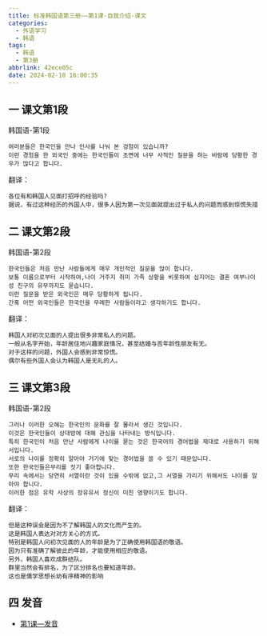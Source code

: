 ```yaml
---
title: 标准韩国语第三册——第1课-自我介绍-课文
categories:
  - 外语学习
  - 韩语
tags:
  - 韩语
  - 第3册
abbrlink: 42ece05c
date: 2024-02-10 16:00:35
---
```

## 一 课文第1段

韩国语-第1段

```
여러분들은 한국인을 만나 인사를 나눠 본 겅험이 있습니까?
이런 경험을 한 외국인 중에는 한국인들이 초면에 너무 사적인 질문을 하는 바람에 당황한 경우가 많다고 합니다.
```

翻译：

```
各位有和韩国人见面打招呼的经验吗?
据说，有过这种经历的外国人中，很多人因为第一次见面就提出过于私人的问题而感到惊慌失措
```

<!--more-->

## 二  课文第2段

韩国语-第2段

```
한국인들은 처음 만난 사람들에게 매우 개인적인 질문을 많이 합니다.
보통 이름으로부터 시작하여,나이 거주지 취미 가족 상황을 비롯하여 심지어는 결혼 여부나이성 친구의 유무까지도 묻습니다.
이런 질문을 받은 외국인은 매우 당황하게 됩니다.
간혹 어떤 외국인들은 한국인을 무례한 사람들이라고 생각하기도 합니다.
```

翻译：

```
韩国人对初次见面的人提出很多非常私人的问题。
一般从名字开始，年龄居住地兴趣家庭情况，甚至结婚与否年龄性朋友有无。
对于这样的问题，外国人会感到非常惊慌。
偶尔有些外国人会认为韩国人是无礼的人。
```

## 三 课文第3段

韩国语-第2段

```
그러나 이러한 오해는 한국인의 문화를 잘 몰라서 생긴 것입니다.
이것은 한국인들이 상대방에 대해 관심을 나타내는 방식입니다.
특히 한국인이 처음 만난 사람에게 나이를 묻는 것은 한국어의 경어법을 제대로 사용하기 위해서입니다.
서로의 나이를 정확히 알아야 거기에 맞는 경어법을 쓸 수 있기 때문입니다.
또한 한국인들은무리를 짓기 좋아합니다.
무리 속에서는 당연히 서열이란 것이 있을 수밖에 없고,그 서열을 가리기 위해서도 나이를 알아야 합니다.
이러한 점은 유학 사상의 장유유서 정신이 미친 영향이기도 합니다.
```

翻译：

```
但是这种误会是因为不了解韩国人的文化而产生的。
这是韩国人表达对对方关心的方式。
特别是韩国人问初次见面的人的年龄是为了正确使用韩国语的敬语。
因为只有准确了解彼此的年龄，才能使用相应的敬语。
另外，韩国人喜欢成群结队。
群里当然会有排名，为了区分排名也要知道年龄。
这也是儒学思想长幼有序精神的影响
```

## 四 发音

* [第1课—发音][1]


[1]:https://biz.cli.im/Pcview?name=https%3A%2F%2Fbiz.cli.im%2Ftest%2FKY388477%3Fcoding%3DIrzTUY%26qrurl%3Dhttp%253A%252F%252Fqr31.cn%252FIrzTUY%26gtype%3D2&time=1

